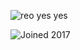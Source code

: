 ![reo yes yes](https://user-images.githubusercontent.com/25158874/222991165-aa3984d1-2159-42ff-9064-0cee569da495.png)

![Joined 2017](https://user-images.githubusercontent.com/25158874/222989778-a2a40078-7426-4720-900b-ade429cc070e.png)
